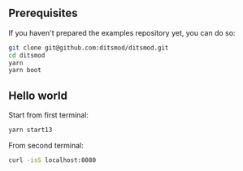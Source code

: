 ## Prerequisites

If you haven't prepared the examples repository yet, you can do so:

```bash
git clone git@github.com:ditsmod/ditsmod.git
cd ditsmod
yarn
yarn boot
```

## Hello world

Start from first terminal:

```bash
yarn start13
```

From second terminal:

```bash
curl -isS localhost:8080
```
